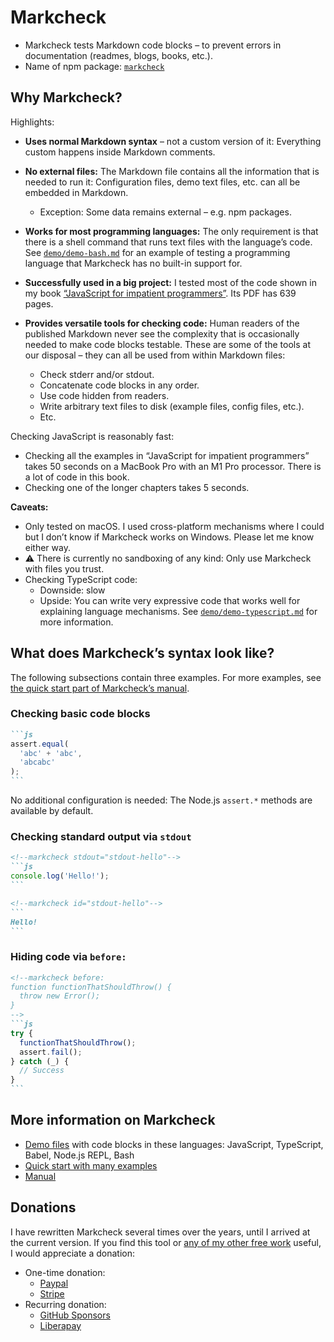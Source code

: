 # Markcheck

* Markcheck tests Markdown code blocks – to prevent errors in documentation (readmes, blogs, books, etc.).
* Name of npm package: [`markcheck`](https://www.npmjs.com/package/markcheck)

## Why Markcheck?

Highlights:

* **Uses normal Markdown syntax** – not a custom version of it: Everything custom happens inside Markdown comments.

* **No external files:** The Markdown file contains all the information that is needed to run it: Configuration files, demo text files, etc. can all be embedded in Markdown.
  * Exception: Some data remains external – e.g. npm packages.

* **Works for most programming languages:** The only requirement is that there is a shell command that runs text files with the language’s code. See [`demo/demo-bash.md`](demo/demo-bash.md?plain=1) for an example of testing a programming language that Markcheck has no built-in support for.

* **Successfully used in a big project:** I tested most of the code shown in my book [“JavaScript for impatient programmers”](https://exploringjs.com/impatient-js/). Its PDF has 639 pages.

* **Provides versatile tools for checking code:** Human readers of the published Markdown never see the complexity that is occasionally needed to make code blocks testable. These are some of the tools at our disposal – they can all be used from within Markdown files:
  * Check stderr and/or stdout.
  * Concatenate code blocks in any order.
  * Use code hidden from readers.
  * Write arbitrary text files to disk (example files, config files, etc.).
  * Etc.

Checking JavaScript is reasonably fast:

* Checking all the examples in “JavaScript for impatient programmers” takes 50 seconds on a MacBook Pro with an M1 Pro processor. There is a lot of code in this book.
* Checking one of the longer chapters takes 5 seconds.

**Caveats:**

* Only tested on macOS. I used cross-platform mechanisms where I could but I don’t know if Markcheck works on Windows. Please let me know either way.
* ⚠️ There is currently no sandboxing of any kind: Only use Markcheck with files you trust.
* Checking TypeScript code:
  * Downside: slow
  * Upside: You can write very expressive code that works well for explaining language mechanisms. See [`demo/demo-typescript.md`](demo/demo-typescript.md?plain=1) for more information.

## What does Markcheck’s syntax look like?

The following subsections contain three examples. For more examples, see [the quick start part of Markcheck’s manual](doc/manual/quick-start.md#markdown-examples).

### Checking basic code blocks

``````md
```js
assert.equal(
  'abc' + 'abc',
  'abcabc'
);
```
``````

No additional configuration is needed: The Node.js `assert.*` methods are available by default.

### Checking standard output via `stdout`

<!--markcheck containedInFile="demo/demo-javascript.md"-->
``````md
<!--markcheck stdout="stdout-hello"-->
```js
console.log('Hello!');
```

<!--markcheck id="stdout-hello"-->
```
Hello!
```
``````

### Hiding code via `before:`

<!--markcheck containedInFile="demo/demo-javascript.md"-->
``````md
<!--markcheck before:
function functionThatShouldThrow() {
  throw new Error();
}
-->
```js
try {
  functionThatShouldThrow();
  assert.fail();
} catch (_) {
  // Success
}
```
``````

## More information on Markcheck

* [Demo files](demo/README.md) with code blocks in these languages: JavaScript, TypeScript, Babel, Node.js REPL, Bash
* [Quick start with many examples](doc/manual/quick-start.md)
* [Manual](doc/manual/)

## Donations

I have rewritten Markcheck several times over the years, until I arrived at the current version. If you find this tool or [any of my other free work](https://dr-axel.de) useful, I would appreciate a donation:

* One-time donation:
  * [Paypal](https://paypal.me/rauschma)
  * [Stripe](https://buy.stripe.com/bIY4hd5etaYZ9d6cMM)
* Recurring donation:
  * [GitHub Sponsors](https://github.com/sponsors/rauschma)
  * [Liberapay](https://liberapay.com/rauschma/donate)
